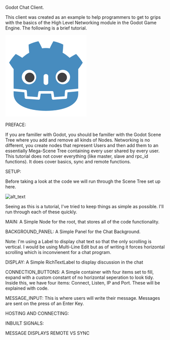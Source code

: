 Godot Chat Client. 

This client was created as an example to help programmers to get to grips with the basics of the High Level Networking module in the Godot Game Engine. The following is a brief tutorial. 

![alt text](https://raw.githubusercontent.com/godotengine/godot/master/icon.png)

PREFACE:

If you are familler with Godot, you should be familler with the Godot Scene Tree where you add and remove all kinds of Nodes. Networking is no different, you create nodes that represent Users and then add them to an essentially Mega-Scene Tree containing every user shared by every user. This tutorial does not cover everything (like master, slave and rpc_id functions). It does cover basics, sync and remote functions.  

SETUP:

Before taking a look at the code we will run through the Scene Tree set up here.

![alt_text](https://imgur.com/XlFdhRQ.png)

Seeing as this is a tutorial, I've tried to keep things as simple as possible. I'll run through each of these quickly.

MAIN: A Simple Node for the root, that stores all of the code functionality. 

BACKGROUND_PANEL: A Simple Panel for the Chat Background. 

Note: I'm using a Label to display chat text so that the only scrolling is vertical. I would be using Multi-Line Edit but as of writing it forces horizontal scrolling which is inconvienent for a chat program.

DISPLAY: A Simple RichTextLabel to display discussion in the chat

CONNECTION_BUTTONS: A Simple container with four items set to fill, expand with a custom constant of no horizontal seperation to look tidy. Inside this, we have four items: Connect, Listen, IP and Port. These will be explained with code.

MESSAGE_INPUT: This is where users will write their message. Messages are sent on the press of an Enter Key.

HOSTING AND CONNECTING:

INBUILT SIGNALS:

MESSAGE DISPLAYS REMOTE VS SYNC
